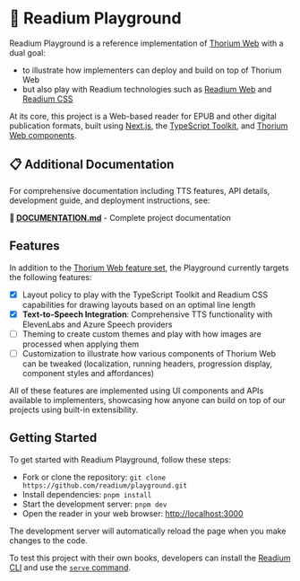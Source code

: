 # 🛝 Readium Playground

Readium Playground is a reference implementation of [Thorium Web](https://github.com/edrlab/thorium-web) with a dual goal:

* to illustrate how implementers can deploy and build on top of Thorium Web
* but also play with Readium technologies such as [Readium Web](https://readium.org/web) and [Readium CSS](https://github.com/readium/css)

At its core, this project is a Web-based reader for EPUB and other digital publication formats, built using [Next.js](https://nextjs.org), the [TypeScript Toolkit](https://github.com/readium/ts-toolkit), and [Thorium Web components](https://github.com/edrlab/thorium-web).

## 📋 Additional Documentation

For comprehensive documentation including TTS features, API details, development guide, and deployment instructions, see:

**📖 [DOCUMENTATION.md](./DOCUMENTATION.md)** - Complete project documentation

## Features

In addition to the [Thorium Web feature set](https://github.com/edrlab/thorium-web?tab=readme-ov-file#features), the Playground currently targets the following features:

- [x] Layout policy to play with the TypeScript Toolkit and Readium CSS capabilities for drawing layouts based on an optimal line length
- [x] **Text-to-Speech Integration**: Comprehensive TTS functionality with ElevenLabs and Azure Speech providers
- [ ] Theming to create custom themes and play with how images are processed when applying them
- [ ] Customization to illustrate how various components of Thorium Web can be tweaked (localization, running headers, progression display, component styles and affordances)

All of these features are implemented using UI components and APIs available to implementers, showcasing how anyone can build on top of our projects using built-in extensibility.

## Getting Started

To get started with Readium Playground, follow these steps:

- Fork or clone the repository: `git clone https://github.com/readium/playground.git`
- Install dependencies: `pnpm install`
- Start the development server: `pnpm dev`
- Open the reader in your web browser: [http://localhost:3000](http://localhost:3000)

The development server will automatically reload the page when you make changes to the code.

To test this project with their own books, developers can install the [Readium CLI](https://github.com/readium/cli) and use the [`serve` command](https://github.com/readium/cli#the-serve-command).
